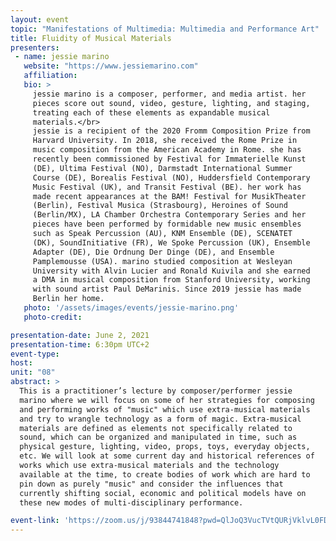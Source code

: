 ```yaml
---
layout: event
topic: "Manifestations of Multimedia: Multimedia and Performance Art"
title: Fluidity of Musical Materials
presenters:
 - name: jessie marino
   website: "https://www.jessiemarino.com"
   affiliation: 
   bio: >
     jessie marino is a composer, performer, and media artist. her
     pieces score out sound, video, gesture, lighting, and staging,
     treating each of these elements as expandable musical
     materials.</br>
     jessie is a recipient of the 2020 Fromm Composition Prize from
     Harvard University. In 2018, she received the Rome Prize in
     music composition from the American Academy in Rome. she has
     recently been commissioned by Festival for Immaterielle Kunst
     (DE), Ultima Festival (NO), Darmstadt International Summer
     Course (DE), Borealis Festival (NO), Huddersfield Contemporary
     Music Festival (UK), and Transit Festival (BE). her work has
     made recent appearances at the BAM! Festival for MusikTheater
     (Berlin), Festival Musica (Strasbourg), Heroines of Sound
     (Berlin/MX), LA Chamber Orchestra Contemporary Series and her
     pieces have been performed by formidable new music ensembles
     such as Speak Percussion (AU), KNM Ensemble (DE), SCENATET
     (DK), SoundInitiative (FR), We Spoke Percussion (UK), Ensemble
     Adapter (DE), Die Ordnung Der Dinge (DE), and Ensemble
     Pamplemousse (USA). marino studied composition at Wesleyan
     University with Alvin Lucier and Ronald Kuivila and she earned
     a DMA in musical composition from Stanford University, working
     with sound artist Paul DeMarinis. Since 2019 jessie has made
     Berlin her home.
   photo: '/assets/images/events/jessie-marino.png'
   photo-credit:

presentation-date: June 2, 2021
presentation-time: 6:30pm UTC+2
event-type: 
host: 
unit: "08"
abstract: >
  This is a practitioner’s lecture by composer/performer jessie
  marino where we will focus on some of her strategies for composing
  and performing works of "music" which use extra-musical materials
  and try to wrangle technology as a form of magic. Extra-musical
  materials are defined as elements not specifically related to
  sound, which can be organized and manipulated in time, such as
  physical gesture, lighting, video, props, toys, everyday objects,
  etc. We will look at some current day and historical references of
  works which use extra-musical materials and the technology
  available at the time, to create bodies of work which are hard to
  pin down as purely "music" and consider the influences that
  currently shifting social, economic and political models have on
  these new modes of multi-disciplinary performance.

event-link: 'https://zoom.us/j/93844741848?pwd=QlJoQ3VucTVtQURjVklvL0FDQk1jdz09'
---
```

